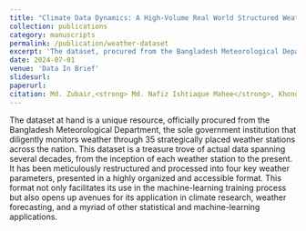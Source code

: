 ```yaml
---
title: "Climate Data Dynamics: A High-Volume Real World Structured Weather Dataset (Under review)"
collection: publications
category: manuscripts
permalink: /publication/weather-dataset
excerpt: 'The dataset, procured from the Bangladesh Meteorological Department, offers decades of meticulously organized weather data from 35 strategically placed stations across the nation. It focuses on four key parameters, making it an invaluable resource for machine learning, climate research, and weather forecasting.'
date: 2024-07-01
venue: 'Data In Brief'
slidesurl: 
paperurl: 
citation: Md. Zubair,<strong> Md. Nafiz Ishtiaque Mahee</strong>, Khondaker Masfiq Reza, Md. Shahidul Salim, and Nasim Ahmed
---
```


The dataset at hand is a unique resource, officially procured from the Bangladesh Meteorological Department, the sole government institution that diligently monitors weather through 35 strategically placed weather stations across the nation. This dataset is a treasure trove of actual data spanning several decades, from the inception of each weather station to the present. It has been meticulously restructured and processed into four key weather parameters, presented in a highly organized and accessible format. This format not only facilitates its use in the machine-learning training process but also opens up avenues for its application in climate research, weather forecasting, and a myriad of other statistical and machine-learning applications.